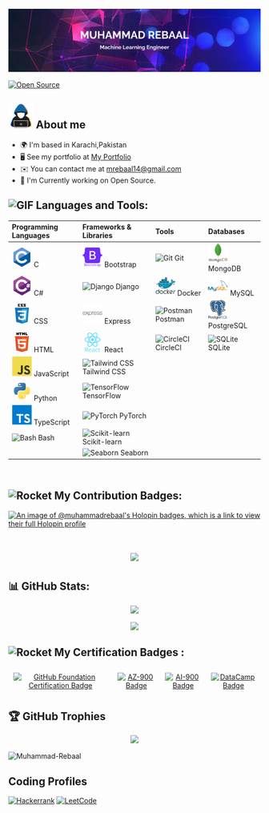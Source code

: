 ![ML Banner](ML%20Banner.png)


[![Open Source](https://img.shields.io/badge/Open%20Source-Yes-green)](https://en.wikipedia.org/wiki/Open_source)

## <picture><img src = "https://github.com/0xAbdulKhalid/0xAbdulKhalid/raw/main/assets/mdImages/about_me.gif" width = 50px></picture> **About me**
* 🌍  I'm based in Karachi,Pakistan
* 🖥️  See my portfolio at [My Portfolio](https://stellar-gingersnap-beb77e.netlify.app/)
* ✉️  You can contact me at [mrebaal14@gmail.com](mailto:mrebaal14@gmail.com)
* 🚀  I'm Currently working on Open Source.

<p align="left">
</p>

<div align="left"> 

<img src="https://i.pinimg.com/originals/34/ab/a2/34aba28b689311419b03093965eb73a0.gif" alt="GIF" width="80" style="border: none;"> Languages and Tools:
--
</div>
<div align="center">

| Programming Languages | Frameworks & Libraries | Tools                | Databases               |
| :-------------------- | :--------------------- | :------------------- | :---------------------- |
| <img src="https://raw.githubusercontent.com/devicons/devicon/master/icons/c/c-original.svg" alt="C" width="40" height="40"/> C | <img src="https://raw.githubusercontent.com/devicons/devicon/master/icons/bootstrap/bootstrap-plain-wordmark.svg" alt="Bootstrap" width="40" height="40"/> Bootstrap | <img src="https://www.vectorlogo.zone/logos/git-scm/git-scm-icon.svg" alt="Git" width="40" height="40"/> Git | <img src="https://raw.githubusercontent.com/devicons/devicon/master/icons/mongodb/mongodb-original-wordmark.svg" alt="MongoDB" width="40" height="40"/> MongoDB |
| <img src="https://raw.githubusercontent.com/devicons/devicon/master/icons/csharp/csharp-original.svg" alt="C#" width="40" height="40"/> C# | <img src="https://cdn.worldvectorlogo.com/logos/django.svg" alt="Django" width="40" height="40"/> Django | <img src="https://raw.githubusercontent.com/devicons/devicon/master/icons/docker/docker-original-wordmark.svg" alt="Docker" width="40" height="40"/> Docker | <img src="https://raw.githubusercontent.com/devicons/devicon/master/icons/mysql/mysql-original-wordmark.svg" alt="MySQL" width="40" height="40"/> MySQL |
| <img src="https://raw.githubusercontent.com/devicons/devicon/master/icons/css3/css3-original-wordmark.svg" alt="CSS" width="40" height="40"/> CSS | <img src="https://raw.githubusercontent.com/devicons/devicon/master/icons/express/express-original-wordmark.svg" alt="Express" width="40" height="40"/> Express | <img src="https://www.vectorlogo.zone/logos/getpostman/getpostman-icon.svg" alt="Postman" width="40" height="40"/> Postman | <img src="https://raw.githubusercontent.com/devicons/devicon/master/icons/postgresql/postgresql-original-wordmark.svg" alt="PostgreSQL" width="40" height="40"/> PostgreSQL |
| <img src="https://raw.githubusercontent.com/devicons/devicon/master/icons/html5/html5-original-wordmark.svg" alt="HTML" width="40" height="40"/> HTML | <img src="https://raw.githubusercontent.com/devicons/devicon/master/icons/react/react-original-wordmark.svg" alt="React" width="40" height="40"/> React | <img src="https://www.vectorlogo.zone/logos/circleci/circleci-icon.svg" alt="CircleCI" width="40" height="40"/> CircleCI | <img src="https://www.vectorlogo.zone/logos/sqlite/sqlite-icon.svg" alt="SQLite" width="40" height="40"/> SQLite |
| <img src="https://raw.githubusercontent.com/devicons/devicon/master/icons/javascript/javascript-original.svg" alt="JavaScript" width="40" height="40"/> JavaScript | <img src="https://www.vectorlogo.zone/logos/tailwindcss/tailwindcss-icon.svg" alt="Tailwind CSS" width="40" height="40"/> Tailwind CSS | | |
| <img src="https://raw.githubusercontent.com/devicons/devicon/master/icons/python/python-original.svg" alt="Python" width="40" height="40"/> Python | <img src="https://www.vectorlogo.zone/logos/tensorflow/tensorflow-icon.svg" alt="TensorFlow" width="40" height="40"/> TensorFlow | | |
| <img src="https://raw.githubusercontent.com/devicons/devicon/master/icons/typescript/typescript-original.svg" alt="TypeScript" width="40" height="40"/> TypeScript | <img src="https://www.vectorlogo.zone/logos/pytorch/pytorch-icon.svg" alt="PyTorch" width="40" height="40"/> PyTorch | | |
| <img src="https://www.vectorlogo.zone/logos/gnu_bash/gnu_bash-icon.svg" alt="Bash" width="40" height="40"/> Bash | <img src="https://upload.wikimedia.org/wikipedia/commons/0/05/Scikit_learn_logo_small.svg" alt="Scikit-learn" width="40" height="40"/> Scikit-learn | | |
| | <img src="https://seaborn.pydata.org/_images/logo-mark-lightbg.svg" alt="Seaborn" width="40" height="40"/> Seaborn | | |


</div>



<br>

<img src="https://images.emojiterra.com/google/noto-emoji/unicode-15/animated/1f680.gif" alt="Rocket" width="50"> My Contribution Badges:
--

[![An image of @muhammadrebaal's Holopin badges, which is a link to view their full Holopin profile](https://holopin.me/muhammadrebaal)](https://holopin.io/@muhammadrebaal)



<h1 align="center">
  <a href="#">
    <img src="https://readme-typing-svg.herokuapp.com/?lines=Hey+there!...;Great+to+have+you+here!❤️&center=true&size=20">
  </a>
</h1>
</p>


📊 GitHub Stats:
--


<div align='center'>

![](https://github-readme-streak-stats.herokuapp.com/?user=Muhammad-Rebaal&theme=react&hide_border=true)<br/>


<div/>

<div align='center'>

![](https://github-readme-stats.vercel.app/api/top-langs/?username=Muhammad-Rebaal&theme=react&hide_border=true&include_all_commits=true&count_private=true&layout=compact)


<div/>

<div align='left'>

<img src="https://media3.giphy.com/media/v1.Y2lkPTc5MGI3NjExYWJ3NWs1MjJ4YzRlMjQ5bG03ZmJyazMwMHdnNXBraWhkeWR0OWZ4ciZlcD12MV9pbnRlcm5hbF9naWZfYnlfaWQmY3Q9cw/mAJXcr1kTuVvExyj2q/giphy.webp" alt="Rocket" width="50"> My Certification Badges :
--

<div align='center'>

<div style="display: flex; flex-direction: row; align-items: center;">
  <a href="https://www.credly.com/badges/bd9ec733-4051-43d0-b707-9e580d2b2c50/print">
    <img src="https://encrypted-tbn0.gstatic.com/images?q=tbn:ANd9GcTVMeLvIIN7RMVBBCNSbISEe5E_o9RaJoEaoA&s" alt="GitHub Foundation Certification Badge" width="120" height="120" style="padding: 10px;">
  </a>
  
  <a href="https://learn.microsoft.com/en-us/users/muhammadrebaal-5967/credentials/7f7001d0381e0088">
    <img src="https://images.credly.com/images/be8fcaeb-c769-4858-b567-ffaaa73ce8cf/image.png" alt="AZ-900 Badge" width="100" height="100" style="padding: 10px;">
  </a>

  <a href="https://learn.microsoft.com/en-us/users/muhammadrebaal-5967/credentials/951972a58c7bc6f1">
    <img src="https://images.credly.com/images/4136ced8-75d5-4afb-8677-40b6236e2672/azure-ai-fundamentals-600x600.png" alt="AI-900 Badge" width="100" height="100" style="padding: 10px;">
  </a>
  
  <a href="https://www.datacamp.com/certificate/DEA0013828357673">
    <img src="https://res.cloudinary.com/dyd911kmh/image/upload/v1717572705/Certification/Badges%202024/outline/DE_Associate_-_badge_with_outline.png" alt="DataCamp Badge" width="100" height="120" style="padding: 10px;">
  </a>
</div>
<div/>
<div/>





<div align='left'>

🏆 GitHub Trophies
--
<div/>


<div align='center'>

![](https://github-profile-trophy.vercel.app/?username=Muhammad-Rebaal&theme=onedark&no-frame=false&no-bg=false&margin-w=4)

<div/>



<p align="left"> <img src="https://komarev.com/ghpvc/?username=Muhammad-Rebaal&label=Profile%20views&color=0e75b6&style=flat" alt="Muhammad-Rebaal" /> </p>

<div align='left'>

Coding Profiles
--
<div/>

[![Hackerrank](https://img.shields.io/badge/-Hackerrank-2EC866?style=for-the-badge&logo=HackerRank&logoColor=white)](https://www.hackerrank.com/profile/mrebaal14)
[![LeetCode](https://img.shields.io/badge/LeetCode-000000?style=for-the-badge&logo=LeetCode&logoColor=#d16c06)](https://leetcode.com/M_Rebaal/)
